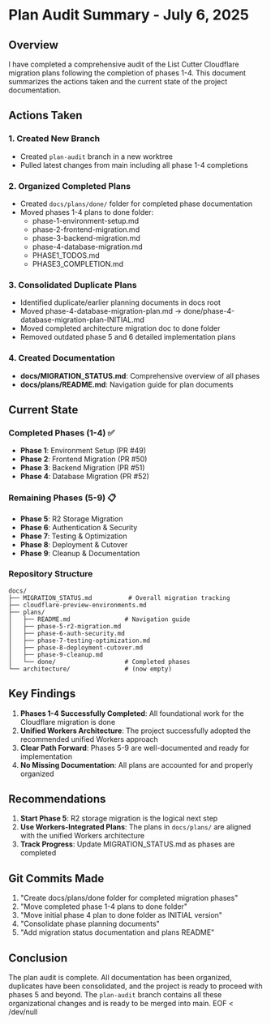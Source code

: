 # Plan Audit Summary - July 6, 2025

## Overview

I have completed a comprehensive audit of the List Cutter Cloudflare migration plans following the completion of phases 1-4. This document summarizes the actions taken and the current state of the project documentation.

## Actions Taken

### 1. Created New Branch
- Created `plan-audit` branch in a new worktree
- Pulled latest changes from main including all phase 1-4 completions

### 2. Organized Completed Plans
- Created `docs/plans/done/` folder for completed phase documentation
- Moved phases 1-4 plans to done folder:
  - phase-1-environment-setup.md
  - phase-2-frontend-migration.md
  - phase-3-backend-migration.md
  - phase-4-database-migration.md
  - PHASE1_TODOS.md
  - PHASE3_COMPLETION.md

### 3. Consolidated Duplicate Plans
- Identified duplicate/earlier planning documents in docs root
- Moved phase-4-database-migration-plan.md → done/phase-4-database-migration-plan-INITIAL.md
- Moved completed architecture migration doc to done folder
- Removed outdated phase 5 and 6 detailed implementation plans

### 4. Created Documentation
- **docs/MIGRATION_STATUS.md**: Comprehensive overview of all phases
- **docs/plans/README.md**: Navigation guide for plan documents

## Current State

### Completed Phases (1-4) ✅
- **Phase 1**: Environment Setup (PR #49)
- **Phase 2**: Frontend Migration (PR #50)
- **Phase 3**: Backend Migration (PR #51)
- **Phase 4**: Database Migration (PR #52)

### Remaining Phases (5-9) 📋
- **Phase 5**: R2 Storage Migration
- **Phase 6**: Authentication & Security
- **Phase 7**: Testing & Optimization
- **Phase 8**: Deployment & Cutover
- **Phase 9**: Cleanup & Documentation

### Repository Structure
```
docs/
├── MIGRATION_STATUS.md          # Overall migration tracking
├── cloudflare-preview-environments.md
├── plans/
│   ├── README.md               # Navigation guide
│   ├── phase-5-r2-migration.md
│   ├── phase-6-auth-security.md
│   ├── phase-7-testing-optimization.md
│   ├── phase-8-deployment-cutover.md
│   ├── phase-9-cleanup.md
│   └── done/                   # Completed phases
└── architecture/               # (now empty)
```

## Key Findings

1. **Phases 1-4 Successfully Completed**: All foundational work for the Cloudflare migration is done
2. **Unified Workers Architecture**: The project successfully adopted the recommended unified Workers approach
3. **Clear Path Forward**: Phases 5-9 are well-documented and ready for implementation
4. **No Missing Documentation**: All plans are accounted for and properly organized

## Recommendations

1. **Start Phase 5**: R2 storage migration is the logical next step
2. **Use Workers-Integrated Plans**: The plans in `docs/plans/` are aligned with the unified Workers architecture
3. **Track Progress**: Update MIGRATION_STATUS.md as phases are completed

## Git Commits Made

1. "Create docs/plans/done folder for completed migration phases"
2. "Move completed phase 1-4 plans to done folder"
3. "Move initial phase 4 plan to done folder as INITIAL version"
4. "Consolidate phase planning documents"
5. "Add migration status documentation and plans README"

## Conclusion

The plan audit is complete. All documentation has been organized, duplicates have been consolidated, and the project is ready to proceed with phases 5 and beyond. The `plan-audit` branch contains all these organizational changes and is ready to be merged into main.
EOF < /dev/null